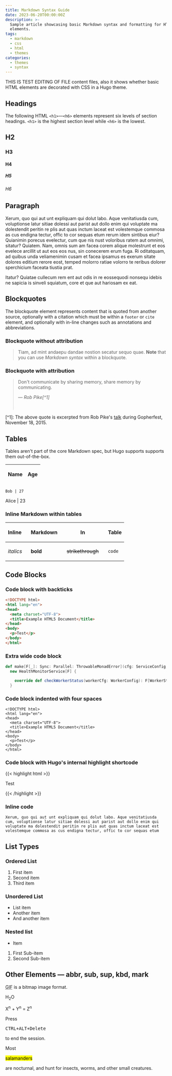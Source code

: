 ```yaml
---
title: Markdown Syntax Guide
date: 2023-06-20T00:00:00Z
description: >-
  Sample article showcasing basic Markdown syntax and formatting for HTML
  elements.
tags:
  - markdown
  - css
  - html
  - themes
categories:
  - themes
  - syntax
---
```

THIS IS TEST EDITING OF FILE content files, also it shows whether basic HTML elements are decorated with CSS in a Hugo theme. <!--more-->

## Headings

The following HTML `<h1>`—`<h6>` elements represent six levels of section headings. `<h1>` is the highest section level while `<h6>` is the lowest.

## H2

### H3

#### H4

##### H5

###### H6

## Paragraph

Xerum, quo qui aut unt expliquam qui dolut labo. Aque venitatiusda cum, voluptionse latur sitiae dolessi aut parist aut dollo enim qui voluptate ma dolestendit peritin re plis aut quas inctum laceat est volestemque commosa as cus endigna tectur, offic to cor sequas etum rerum idem sintibus eiur? Quianimin porecus evelectur, cum que nis nust voloribus ratem aut omnimi, sitatur? Quiatem. Nam, omnis sum am facea corem alique molestrunt et eos evelece arcillit ut aut eos eos nus, sin conecerem erum fuga. Ri oditatquam, ad quibus unda veliamenimin cusam et facea ipsamus es exerum sitate dolores editium rerore eost, temped molorro ratiae volorro te reribus dolorer sperchicium faceata tiustia prat.

Itatur? Quiatae cullecum rem ent aut odis in re eossequodi nonsequ idebis ne sapicia is sinveli squiatum, core et que aut hariosam ex eat.

## Blockquotes

The blockquote element represents content that is quoted from another source, optionally with a citation which must be within a `footer` or `cite` element, and optionally with in-line changes such as annotations and abbreviations.

### Blockquote without attribution

> Tiam, ad mint andaepu dandae nostion secatur sequo quae. **Note** that you can use *Markdown syntax* within a blockquote.

### Blockquote with attribution

> Don't communicate by sharing memory, share memory by communicating.
>
> — <cite>Rob Pike[^1]</cite>
>
> &nbsp;

\[^1\]: The above quote is excerpted from Rob Pike's [talk](https://www.youtube.com/watch?v=PAAkCSZUG1c) during Gopherfest, November 18, 2015.

## Tables

Tables aren't part of the core Markdown spec, but Hugo supports supports them out-of-the-box.

<table><thead><tr><th><p>Name</p></th><th><p>Age</p></th></tr></thead></table>

```
Bob | 27
```

Alice \| 23

### Inline Markdown within tables

<table><thead><tr><th><p>Inline&nbsp;&nbsp;&nbsp;</p></th><th><p>Markdown&nbsp;&nbsp;&nbsp;</p></th><th><p>In&nbsp;&nbsp;&nbsp;</p></th><th><p>Table</p></th></tr></thead><tbody><tr><td><p><em>italics</em></p></td><td><p><strong>bold</strong></p></td><td><p><s>strikethrough</s>&nbsp;&nbsp;&nbsp;</p></td><td><p><code>code</code></p></td></tr></tbody></table>

## Code Blocks

### Code block with backticks

```html
<!DOCTYPE html>
<html lang="en">
<head>
  <meta charset="UTF-8">
  <title>Example HTML5 Document</title>
</head>
<body>
  <p>Test</p>
</body>
</html>
```

### Extra wide code block

```scala
def make[F[_]: Sync: Parallel: ThrowableMonadError](cfg: ServiceConfig, client: Client[F]): HealthMonitorService[F] =
  new HealthMonitorService[F] {

    override def checkWorkerStatus(workerCfg: WorkerConfig): F[WorkerStatus] = ???
  }
```

### Code block indented with four spaces

```
<!DOCTYPE html>
<html lang="en">
<head>
  <meta charset="UTF-8">
  <title>Example HTML5 Document</title>
</head>
<body>
  <p>Test</p>
</body>
</html>
```

### Code block with Hugo's internal highlight shortcode

{{< highlight html >}}
<!DOCTYPE html>
<html lang="en">
<head>
  <meta charset="UTF-8">
  <title>Example HTML5 Document</title>
</head>
<body>
  <p>Test</p>
</body>
</html>
{{< /highlight >}}

### Inline code

`Xerum, quo qui aut unt expliquam qui dolut labo. Aque venitatiusda cum, voluptionse latur sitiae dolessi aut parist aut dollo enim qui voluptate ma dolestendit peritin re plis aut quas inctum laceat est volestemque commosa as cus endigna tectur, offic to cor sequas etum `

## List Types

### Ordered List

1. First item
2. Second item
3. Third item

### Unordered List

* List item
* Another item
* And another item

### Nested list

* Item

1. First Sub-item
2. Second Sub-item

## Other Elements — abbr, sub, sup, kbd, mark

<abbr title="Graphics Interchange Format">GIF</abbr> is a bitmap image format.

H<sub>2</sub>O

X<sup>n</sup> + Y<sup>n</sup> = Z<sup>n</sup>

Press

<kbd><kbd>CTRL</kbd>+<kbd>ALT</kbd>+<kbd>Delete</kbd></kbd>

 to end the session.

Most

<mark>salamanders</mark>

 are nocturnal, and hunt for insects, worms, and other small creatures.